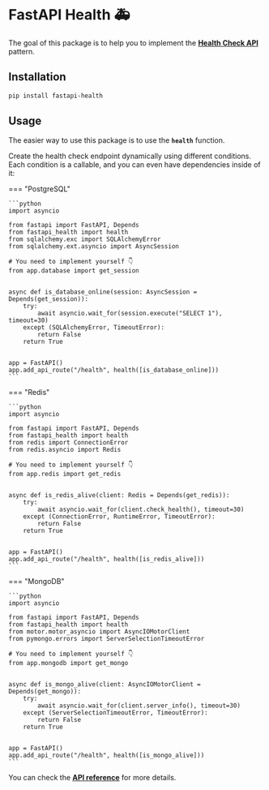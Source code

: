# FastAPI Health :ambulance:

The goal of this package is to help you to implement the
[**Health Check API**] pattern.

## Installation

```bash
pip install fastapi-health
```

## Usage

The easier way to use this package is to use the **`health`** function.

Create the health check endpoint dynamically using different conditions.
Each condition is a callable, and you can even have dependencies inside of it:

=== "PostgreSQL"

    ```python
    import asyncio

    from fastapi import FastAPI, Depends
    from fastapi_health import health
    from sqlalchemy.exc import SQLAlchemyError
    from sqlalchemy.ext.asyncio import AsyncSession

    # You need to implement yourself 👇
    from app.database import get_session


    async def is_database_online(session: AsyncSession = Depends(get_session)):
        try:
            await asyncio.wait_for(session.execute("SELECT 1"), timeout=30)
        except (SQLAlchemyError, TimeoutError):
            return False
        return True


    app = FastAPI()
    app.add_api_route("/health", health([is_database_online]))
    ```

=== "Redis"

    ```python
    import asyncio

    from fastapi import FastAPI, Depends
    from fastapi_health import health
    from redis import ConnectionError
    from redis.asyncio import Redis

    # You need to implement yourself 👇
    from app.redis import get_redis


    async def is_redis_alive(client: Redis = Depends(get_redis)):
        try:
            await asyncio.wait_for(client.check_health(), timeout=30)
        except (ConnectionError, RuntimeError, TimeoutError):
            return False
        return True


    app = FastAPI()
    app.add_api_route("/health", health([is_redis_alive]))
    ```

=== "MongoDB"

    ```python
    import asyncio

    from fastapi import FastAPI, Depends
    from fastapi_health import health
    from motor.motor_asyncio import AsyncIOMotorClient
    from pymongo.errors import ServerSelectionTimeoutError

    # You need to implement yourself 👇
    from app.mongodb import get_mongo


    async def is_mongo_alive(client: AsyncIOMotorClient = Depends(get_mongo)):
        try:
            await asyncio.wait_for(client.server_info(), timeout=30)
        except (ServerSelectionTimeoutError, TimeoutError):
            return False
        return True


    app = FastAPI()
    app.add_api_route("/health", health([is_mongo_alive]))
    ```

You can check the [**API reference**] for more details.

[**Health Check API**]: https://microservices.io/patterns/observability/health-check-api.html
[**API Reference**]: api/#fastapi_health.route.health

